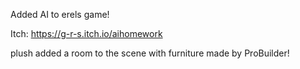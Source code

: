 Added AI to erels game!

Itch: https://g-r-s.itch.io/aihomework

plush added a room to the scene with furniture made by ProBuilder!
